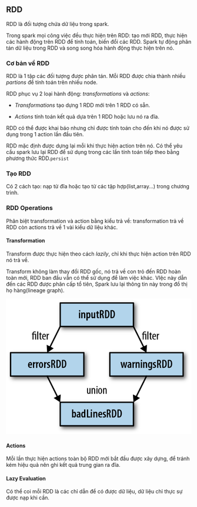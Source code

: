 ## RDD

RDD là đối tượng chứa dữ liệu trong spark. 

Trong spark mọi công việc đều thực hiện trên RDD: tạo mới RDD, thực hiện các hành động trên RDD để tính toán, biến đổi các RDD. Spark tự động phân tán dữ liệu trong RDD và song song hóa hành động thực hiện trên nó.

### Cơ bản về RDD

RDD là 1 tập các đối tượng được phân tán. Mỗi RDD được chia thành nhiều <i>partions</i> để tính toán trên nhiều node.

RDD phục vụ 2 loại hành động: <i>transformations</i> và <i>actions</i>:

- <i>Transformations</i> tạo dựng 1 RDD mới trên 1 RDD có sẵn. 

- <i>Actions</i> tính toán kết quả dựa trên 1 RDD hoặc lưu nó ra đĩa.

RDD có thể được khai báo nhưng chỉ được tính toán cho đến khi nó được sử dụng trong 1 action lần đầu tiên.

RDD mặc định được dựng lại mỗi khi thực hiện action trên nó. Có thể yêu cầu spark lưu lại RDD để sử dụng trong các lần tính toán tiếp theo bằng phương thức RDD.```persist```

### Tạo RDD

Có 2 cách tạo: nạp từ đĩa hoặc tạo từ các tập hợp(list,array...) trong chương trình.

### RDD Operations

Phân biệt transformation và action bằng kiểu trả về: transformation trả về RDD còn actions trả về 1 vài kiểu dữ liệu khác.

#### Transformation

Transform được thực hiện theo cách <i>lazily</i>, chỉ khi thực hiện action trên RDD nó trả về.

Transform không làm thay đổi RDD gốc, nó trả về con trỏ đến RDD hoàn toàn mới, RDD ban đầu vẫn có thể sử dụng để làm việc khác. VIệc này dẫn đến các RDD được phân cấp tổ tiên, Spark lưu lại thông tin này trong đồ thị họ hàng(lineage graph).

![](./img/spark_lineage_graph.png)

#### Actions

Mỗi lần thực hiện actions toàn bộ RDD mới bắt đầu được xây dựng, để tránh kém hiệu quả nên ghi kết quả trung gian ra đĩa.

#### Lazy Evaluation

Có thể coi mỗi RDD là các chỉ dẫn để có được dữ liệu, dữ liệu chỉ thực sự được nạp khi cần.


